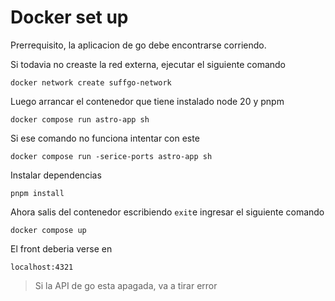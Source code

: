 # Docker set up

Prerrequisito, la aplicacion de go debe encontrarse corriendo. 

Si todavia no creaste la red externa, ejecutar el siguiente comando

    docker network create suffgo-network

Luego arrancar el contenedor que tiene instalado node 20 y pnpm

    docker compose run astro-app sh

Si ese comando no funciona intentar con este 

    docker compose run -serice-ports astro-app sh

Instalar dependencias

    pnpm install

Ahora salis del contenedor escribiendo `exit`e ingresar el siguiente comando

    docker compose up

El front deberia verse en 
    
    localhost:4321

> Si la API de go esta apagada, va a tirar error
